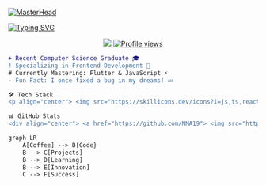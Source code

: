 [![MasterHead](https://user-images.githubusercontent.com/22107794/139580686-887df369-edb8-4bc8-b607-4fbf6d7e4866.gif)](https://your-portfolio.com)

[![Typing SVG](https://readme-typing-svg.herokuapp.com?font=Fira+Code&size=30&duration=4000&pause=1000&color=00F72E&center=true&vCenter=true&width=1000&lines=Hey+👋+I'm+Mohamed;Frontend+Developer+💻;Flutter+Enthusiast+📱;Code+Artist+🎨)](https://git.io/typing-svg)

<div align="center">
  <a href="https://x.com/MedM0D" target="_blank">
    <img src="https://img.shields.io/badge/-Twitter-1DA1F2?style=for-the-badge&logo=x&logoColor=white"/>
  </a>
  <a href="https://github.com/NMA19">
    <img src="https://komarev.com/ghpvc/?username=NMA19&label=Profile+Views&color=blue&style=flat" alt="Profile views"/>
  </a>
</div>

```diff
+ Recent Computer Science Graduate 🎓
! Specializing in Frontend Development 💅
# Currently Mastering: Flutter & JavaScript ⚡
- Fun Fact: I once fixed a bug in my dreams! 💤

🛠 Tech Stack
<p align="center"> <img src="https://skillicons.dev/icons?i=js,ts,react,flutter,nodejs,html,css,tailwind,git,github,vscode&perline=6" alt="Tech Stack"/> </p>

📊 GitHub Stats
<div align="center"> <a href="https://github.com/NMA19"> <img src="https://github-readme-stats.vercel.app/api?username=NMA19&show_icons=true&theme=github_dark&hide_border=true&count_private=true" height="150" alt="stats"/> <img src="https://github-readme-streak-stats.herokuapp.com/?user=NMA19&theme=github-dark&hide_border=true" height="150" alt="streak"/> <img src="https://github-readme-stats.vercel.app/api/top-langs/?username=NMA19&theme=github_dark&hide_border=true&layout=compact" height="150" alt="languages"/> </a> </div>

graph LR
    A[Coffee] --> B{Code}
    B --> C[Projects]
    B --> D[Learning]
    B --> E[Innovation]
    C --> F[Success]

